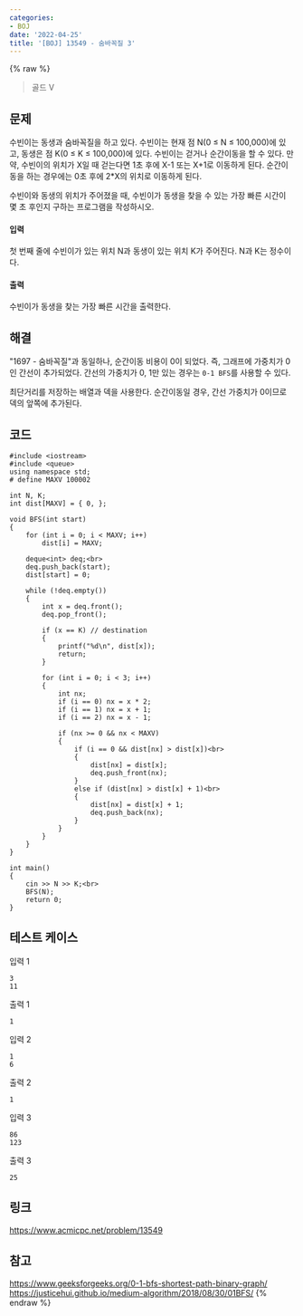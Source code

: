 ```yaml
---
categories:
- BOJ
date: '2022-04-25'
title: '[BOJ] 13549 - 숨바꼭질 3'
---
```


{% raw %}
> 골드 V<br>

## 문제
수빈이는 동생과 숨바꼭질을 하고 있다. 수빈이는 현재 점 N(0 ≤ N ≤ 100,000)에 있고, 동생은 점 K(0 ≤ K ≤ 100,000)에 있다. 수빈이는 걷거나 순간이동을 할 수 있다. 만약, 수빈이의 위치가 X일 때 걷는다면 1초 후에 X-1 또는 X+1로 이동하게 된다. 순간이동을 하는 경우에는 0초 후에 2*X의 위치로 이동하게 된다.

수빈이와 동생의 위치가 주어졌을 때, 수빈이가 동생을 찾을 수 있는 가장 빠른 시간이 몇 초 후인지 구하는 프로그램을 작성하시오.

#### 입력
첫 번째 줄에 수빈이가 있는 위치 N과 동생이 있는 위치 K가 주어진다. N과 K는 정수이다.

#### 출력
수빈이가 동생을 찾는 가장 빠른 시간을 출력한다.

##  해결
"1697 - 숨바꼭질"과 동일하나, 순간이동 비용이 0이 되었다. 즉, 그래프에 가중치가 0인 간선이 추가되었다. 간선의 가중치가 0, 1만 있는 경우는 `0-1 BFS`를 사용할 수 있다. 

최단거리를 저장하는 배열과 덱을 사용한다. 순간이동일 경우, 간선 가중치가 0이므로 덱의 앞쪽에 추가된다.

## 코드
```
#include <iostream>
#include <queue>
using namespace std;
# define MAXV 100002

int N, K;
int dist[MAXV] = { 0, };

void BFS(int start)
{
	for (int i = 0; i < MAXV; i++)
		dist[i] = MAXV;

	deque<int> deq;<br>
	deq.push_back(start);
	dist[start] = 0;

	while (!deq.empty())
	{
		int x = deq.front();
		deq.pop_front();

		if (x == K) // destination
		{
			printf("%d\n", dist[x]);
			return;
		}

		for (int i = 0; i < 3; i++)
		{
			int nx;
			if (i == 0) nx = x * 2;
			if (i == 1) nx = x + 1;
			if (i == 2) nx = x - 1;

			if (nx >= 0 && nx < MAXV)
			{
				if (i == 0 && dist[nx] > dist[x])<br>
				{
					dist[nx] = dist[x];
					deq.push_front(nx);
				}
				else if (dist[nx] > dist[x] + 1)<br>
				{
					dist[nx] = dist[x] + 1;
					deq.push_back(nx);
				}
			}
		}
	}
}

int main()
{
	cin >> N >> K;<br>
	BFS(N);
	return 0;
}
```

## 테스트 케이스
입력 1
```
3 
11 
```

출력 1
```
1
```

입력 2
```
1 
6  
```

출력 2
```
1
```

입력 3
```
86 
123 
```

출력 3
```
25
```

## 링크
https://www.acmicpc.net/problem/13549

## 참고
https://www.geeksforgeeks.org/0-1-bfs-shortest-path-binary-graph/
https://justicehui.github.io/medium-algorithm/2018/08/30/01BFS/
{% endraw %}